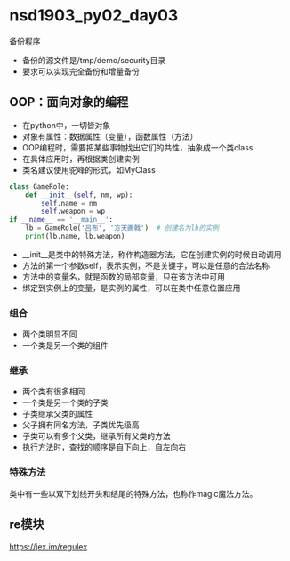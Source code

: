 # nsd1903_py02_day03

备份程序

- 备份的源文件是/tmp/demo/security目录
- 要求可以实现完全备份和增量备份

## OOP：面向对象的编程

- 在python中，一切皆对象
- 对象有属性：数据属性（变量），函数属性（方法）
- OOP编程时，需要把某些事物找出它们的共性，抽象成一个类class
- 在具体应用时，再根据类创建实例
- 类名建议使用驼峰的形式，如MyClass

```python
class GameRole:
    def __init__(self, nm, wp):
        self.name = nm
        self.weapon = wp
if __name__ == '__main__':
    lb = GameRole('吕布', '方天画戟')  # 创建名为lb的实例
    print(lb.name, lb.weapon)
```

- \_\_init\_\_是类中的特殊方法，称作构造器方法，它在创建实例的时候自动调用
- 方法的第一个参数self，表示实例，不是关键字，可以是任意的合法名称
- 方法中的变量名，就是函数的局部变量，只在该方法中可用
- 绑定到实例上的变量，是实例的属性，可以在类中任意位置应用

### 组合

- 两个类明显不同
- 一个类是另一个类的组件

### 继承

- 两个类有很多相同
- 一个类是另一个类的子类
- 子类继承父类的属性
- 父子拥有同名方法，子类优先级高
- 子类可以有多个父类，继承所有父类的方法
- 执行方法时，查找的顺序是自下向上，自左向右

### 特殊方法

类中有一些以双下划线开头和结尾的特殊方法，也称作magic魔法方法。



## re模块

https://jex.im/regulex











